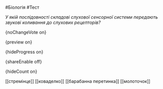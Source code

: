 #Біологія #Тест

*У якій послідовності складові слухової сенсорної системи передають звукові коливання до слухових рецепторів?*

{noChangeVote on}

{preview on}

{hideProgress on}

{shareEnable off}

{hideCount on}

[[стремінце]]
[[коваделко]]
[[барабанна перетинка]]
[[молоточок]]
